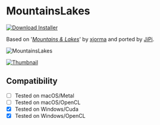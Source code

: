 # MountainsLakes
[![Download Installer](https://img.shields.io/static/v1?label=Download&message=MountainsLakes-Installer.lua&color=blue)](https://github.com/nmbr73/Shadertoys/releases/download/V1.1/MountainsLakes-Installer.lua "Installer")

Based on '_[Mountains & Lakes](https://www.shadertoy.com/view/7tSSDD)_' by [xjorma](https://www.shadertoy.com/user/xjorma) and ported by [JiPi](../../Site/Profiles/JiPi.md).


![MountainsLakes](https://user-images.githubusercontent.com/78935215/187472791-ae84973b-10e9-4945-8b45-2ea661b12b0a.gif)


[![Thumbnail](MountainsLakes.png)](https://www.shadertoy.com/view/7tSSDD "View on Shadertoy.com")


## Compatibility
- [ ] Tested on macOS/Metal
- [ ] Tested on macOS/OpenCL
- [X] Tested on Windows/Cuda
- [X] Tested on Windows/OpenCL
